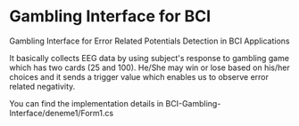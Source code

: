 # Gambling Interface for BCI 
Gambling Interface for Error Related Potentials Detection in BCI Applications

It basically collects EEG data by using subject's response to gambling game which has 
two cards (25 and 100). He/She may win or lose based on his/her choices and it sends
a trigger value which enables us to observe error related negativity.

You can find the implementation details in BCI-Gambling-Interface/deneme1/Form1.cs 

